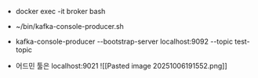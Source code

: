 - docker exec -it broker bash
- ~/bin/kafka-console-producer.sh

- kafka-console-producer --bootstrap-server localhost:9092 --topic test-topic


- 어드민 툴은 localhost:9021
![[Pasted image 20251006191552.png]]